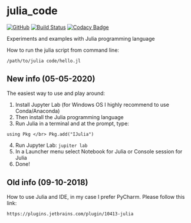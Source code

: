 # julia_code

[![GitHub](https://img.shields.io/github/license/mashape/apistatus.svg)](https://github.com/BurhanH/julia_code/blob/master/LICENSE)
[![Build Status](https://travis-ci.org/BurhanH/julia_code.svg?branch=master)](https://travis-ci.org/BurhanH/julia_code)
[![Codacy Badge](https://api.codacy.com/project/badge/Grade/4468f1e28a8c47ea945bebceb9e2ce42)](https://app.codacy.com/app/BurhanH/julia_code?utm_source=github.com&utm_medium=referral&utm_content=BurhanH/julia_code&utm_campaign=Badge_Grade_Dashboard)

Experiments and examples with Julia programming language

How to run the julia script from command line:

``/path/to/julia code/hello.jl``

## New info (05-05-2020)
The easiest way to use and play around:
1) Install Jupyter Lab (for Windows OS I highly recommend to use Conda/Anaconda)
2) Then install the Julia programming language
3) Run Julia in a terminal and at the prompt, type:

``using Pkg </br>
  Pkg.add("IJulia")``
  
4) Run Jupyter Lab: ``jupiter lab``
5) In a Launcher menu select Notebook for Julia or Console session for Julia
6) Done!

## Old info (09-10-2018)
How to use Julia and IDE, in my case I prefer PyCharm.
Please follow this link:

``https://plugins.jetbrains.com/plugin/10413-julia``

